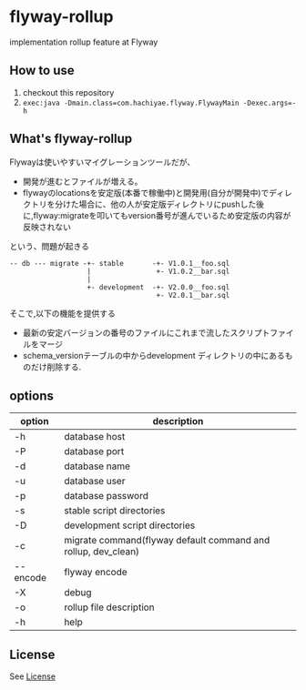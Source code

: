 # flyway-rollup

implementation rollup feature at Flyway

## How to use

1. checkout this repository
2. ``` exec:java -Dmain.class=com.hachiyae.flyway.FlywayMain -Dexec.args=-h ```

## What's flyway-rollup

Flywayは使いやすいマイグレーションツールだが、

- 開発が進むとファイルが増える。
- flywayのlocationsを安定版(本番で稼働中)と開発用(自分が開発中)でディレクトリを分けた場合に、他の人が安定版ディレクトリにpushした後に,flyway:migrateを叩いてもversion番号が進んでいるため安定版の内容が反映されない

という、問題が起きる

```
-- db --- migrate -+- stable       -+- V1.0.1__foo.sql
                   |                +- V1.0.2__bar.sql
                   |
                   +- development  -+- V2.0.0__foo.sql
                                    +- V2.0.1__bar.sql
```

そこで,以下の機能を提供する

- 最新の安定バージョンの番号のファイルにこれまで流したスクリプトファイルをマージ
- schema_versionテーブルの中からdevelopment ディレクトリの中にあるものだけ削除する.

## options

option | description
-------|-----------
-h | database host
-P | database port
-d | database name
-u | database user
-p | database password
-s | stable script directories
-D | development script directories
-c | migrate command(flyway default command and rollup, dev_clean)
--encode | flyway encode
-X | debug
-o | rollup file description
-h | help

## License

See [License](LICENSE)

